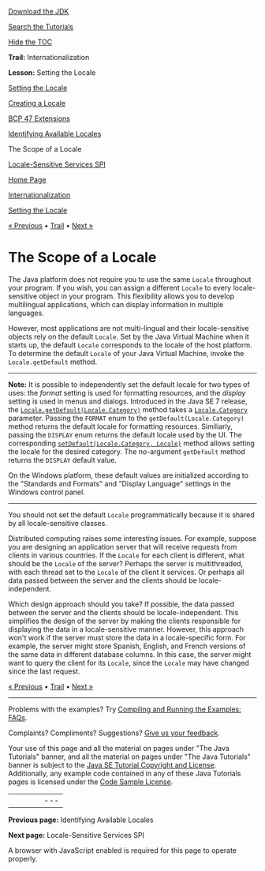 [Download
the JDK](http://java.sun.com/javase/6/download.jsp)
  
[Search the
Tutorials](../../search.html)
  
[Hide the TOC](javascript:toggleLeft())

**Trail:** Internationalization
  
**Lesson:** Setting the Locale

[Setting the Locale](index.html)

[Creating a Locale](create.html)

[BCP 47 Extensions](extensions.html)

[Identifying Available Locales](identify.html)

The Scope of a Locale

[Locale-Sensitive Services SPI](services.html)

[Home Page](../../index.html)
>
[Internationalization](../index.html)
>
[Setting the Locale](index.html)

[« Previous](identify.html) • [Trail](../TOC.html) • [Next »](services.html)

# The Scope of a Locale

The Java platform does not require you to use the same
`Locale` throughout your program. If you wish, you can
assign a different `Locale` to every locale-sensitive object
in your program. This flexibility allows you to develop multilingual
applications, which can display information in multiple languages.

However, most applications are not multi-lingual and their
locale-sensitive objects rely on the default `Locale`. Set
by the Java Virtual Machine when it starts up, the default
`Locale` corresponds to the locale of the host platform.
To determine the default `Locale` of your Java Virtual Machine,
invoke the `Locale.getDefault` method.

---

**Note:** It is possible to independently set the default locale for two types of uses:
the *format* setting is used for formatting resources,
and the *display* setting is used in menus and dialogs.
Introduced in the Java SE 7 release, the
[`Locale.getDefault(Locale.Category)`](http://download.oracle.com/javase/7/docs/api/java/util/Locale.html#getDefault(java.util.Locale.Category)) method takes a
[`Locale.Category`](http://download.oracle.com/javase/7/docs/api/java/util/Locale.Category.html) parameter. Passing the `FORMAT` enum to the
`getDefault(Locale.Category)` method returns the default
locale for formatting resources.
Similiarly, passing the `DISPLAY` enum
returns the default locale used by the UI. The corresponding
[`setDefault(Locale.Category, Locale)`](http://download.oracle.com/javase/7/docs/api/java/util/Locale.html#setDefault%28java.util.Locale.Category,%20java.util.Locale%29) method allows setting the locale for the desired category.
The no-argument `getDefault` method returns the
`DISPLAY` default value.

On the Windows platform, these default values are initialized
according to the "Standards and Formats" and "Display Language"
settings in the Windows control panel.

---

You should not set
the default `Locale` programmatically because it is shared
by all locale-sensitive classes.

Distributed computing raises some interesting issues. For example,
suppose you are designing an application server that will receive
requests from clients in various countries. If the `Locale`
for each client is different, what should be the `Locale` of
the server? Perhaps the server is multithreaded, with each thread set
to the `Locale`  of the client it services. Or perhaps all
data passed between the server and the clients should be
locale-independent.

Which design approach should you take? If possible, the data passed
between the server and the clients should be locale-independent. This
simplifies the design of the server by making the clients responsible
for displaying the data in a locale-sensitive manner. However, this
approach won't work if the server must store the data in a
locale-specific form. For example, the server might store Spanish,
English, and French versions of the same data in different database
columns. In this case, the server might want to query the client for
its `Locale`, since the `Locale` may have changed
since the last request.

[« Previous](identify.html)
•
[Trail](../TOC.html)
•
[Next »](services.html)

---

Problems with the examples? Try [Compiling and Running
the Examples: FAQs](../../information/run-examples.html).
  
Complaints? Compliments? Suggestions? [Give
us your feedback](http://download.oracle.com/javase/feedback.html).

Your use of this page and all the material on pages under "The Java Tutorials" banner,
and all the material on pages under "The Java Tutorials" banner is subject to the [Java SE Tutorial Copyright
and License](../../information/license.html).
Additionally, any example code contained in any of these Java
Tutorials pages is licensed under the
[Code
Sample License](http://developers.sun.com/license/berkeley_license.html).

|  |  |  |  |  |
| --- | --- | --- | --- | --- |
| |  |  | | --- | --- | | duke image | Oracle logo | | [About Oracle](http://www.oracle.com/us/corporate/index.html) | [Oracle Technology Network](http://www.oracle.com/technology/index.html) | [Terms of Service](https://www.samplecode.oracle.com/servlets/CompulsoryClickThrough?type=TermsOfService) | Copyright © 1995, 2011 Oracle and/or its affiliates. All rights reserved. |

**Previous page:** Identifying Available Locales
  
**Next page:** Locale-Sensitive Services SPI




A browser with JavaScript enabled is required for this page to operate properly.